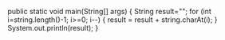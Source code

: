 public static void main(String[] args) {
    String result="";
    for (int i=string.length()-1; i>=0; i--) {
        result = result + string.charAt(i);
    }
    System.out.println(result);
}
